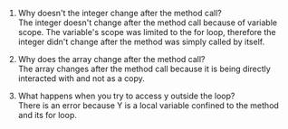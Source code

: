 1. Why doesn't the integer change after the method call?  
The integer doesn't change after the method call because of variable scope. The variable's scope was limited to the for loop, therefore the integer didn't change after the method was simply called by itself.
  
3. Why does the array change after the method call?  
The array changes after the method call because it is being directly interacted with and not as a copy.
  
4. What happens when you try to access y outside the loop?  
There is an error because Y is a local variable confined to the method and its for loop.
